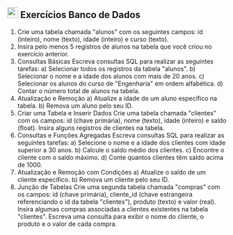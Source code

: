 ## <img src="https://cdn.jsdelivr.net/gh/devicons/devicon/icons/python/python-original.svg" width="25px;" /> Exercícios Banco de Dados

1. Crie uma tabela chamada "alunos" com os seguintes campos: id (inteiro), nome (texto), idade (inteiro) e curso (texto).
2. Insira pelo menos 5 registros de alunos na tabela que você criou no exercício anterior.
3. Consultas Básicas
Escreva consultas SQL para realizar as seguintes tarefas:
a) Selecionar todos os registros da tabela "alunos".
b) Selecionar o nome e a idade dos alunos com mais de 20 anos.
c) Selecionar os alunos do curso de "Engenharia" em ordem alfabética.
d) Contar o número total de alunos na tabela.
4. Atualização e Remoção
a) Atualize a idade de um aluno específico na tabela.
b) Remova um aluno pelo seu ID.
5. Criar uma Tabela e Inserir Dados
Crie uma tabela chamada "clientes" com os campos: id (chave primária), nome (texto), idade (inteiro) e saldo (float). Insira alguns registros de clientes na tabela.
6. Consultas e Funções Agregadas
Escreva consultas SQL para realizar as seguintes tarefas:
a) Selecione o nome e a idade dos clientes com idade superior a 30 anos.
b) Calcule o saldo médio dos clientes.
c) Encontre o cliente com o saldo máximo.
d) Conte quantos clientes têm saldo acima de 1000.
7. Atualização e Remoção com Condições
a) Atualize o saldo de um cliente específico.
b) Remova um cliente pelo seu ID.
8. Junção de Tabelas
Crie uma segunda tabela chamada "compras" com os campos: id (chave primária), cliente_id (chave estrangeira referenciando o id da tabela "clientes"), produto (texto) e valor (real). Insira algumas compras associadas a clientes existentes na tabela "clientes". Escreva uma consulta para exibir o nome do cliente, o produto e o valor de cada compra.